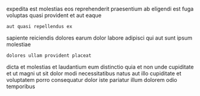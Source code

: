 <!--
title: Quality-focused logistical throughput
author: Meaghan
date: 2014-08-17-1416
link: 2014-08-17-1416-quality-focused-logistical-throughput
tags: [IX,service,Linux]
-->

expedita est molestias
eos  reprehenderit  praesentium ab eligendi
est fuga  voluptas quasi provident et aut eaque 
 	aut quasi repellendus ex 
sapiente reiciendis dolores  earum
dolor labore adipisci qui aut sunt ipsum  molestiae
 	dolores ullam provident placeat
dicta et molestias et laudantium
eum distinctio quia et non unde cupiditate et ut
magni ut sit dolor modi necessitatibus  natus
aut illo cupiditate et voluptatem porro
consequatur dolor iste pariatur illum dolorem odio temporibus